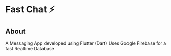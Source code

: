 # Fast Chat ⚡️

## About
 A Messaging App developed using Flutter (Dart)
 Uses Google Firebase for a fast Realtime Database
